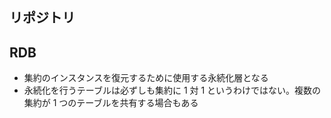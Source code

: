 ## リポジトリ

## RDB
- 集約のインスタンスを復元するために使用する永続化層となる
- 永続化を行うテーブルは必ずしも集約に 1 対 1 というわけではない。複数の集約が 1 つのテーブルを共有する場合もある
